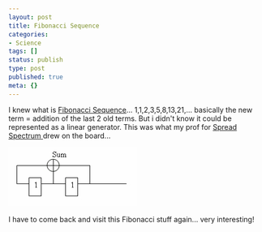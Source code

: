 ```yaml
---
layout: post
title: Fibonacci Sequence
categories:
- Science
tags: []
status: publish
type: post
published: true
meta: {}
---
```

I knew what is [Fibonacci Sequence](http://www.google.co.uk/search?hl=en&q=Fibonacci+sequence&meta=)... 1,1,2,3,5,8,13,21,... basically the new term = addition of the last 2 old terms. But i didn't know it could be represented as a linear generator. This was what my prof for [Spread Spectrum ](http://en.wikipedia.org/wiki/Spread_spectrum)drew on the board...

![](/img/fib5478903.jpg)

I have to come back and visit this Fibonacci stuff again... very interesting!
